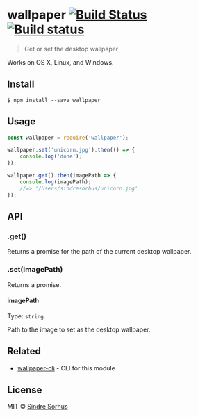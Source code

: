 # wallpaper [![Build Status](https://travis-ci.org/sindresorhus/wallpaper.svg?branch=master)](https://travis-ci.org/sindresorhus/wallpaper) [![Build status](https://ci.appveyor.com/api/projects/status/xhwaihmhhplh5d05/branch/master?svg=true)](https://ci.appveyor.com/project/sindresorhus/wallpaper/branch/master)

> Get or set the desktop wallpaper

Works on OS X, Linux, and Windows.


## Install

```
$ npm install --save wallpaper
```


## Usage

```js
const wallpaper = require('wallpaper');

wallpaper.set('unicorn.jpg').then(() => {
	console.log('done');
});

wallpaper.get().then(imagePath => {
	console.log(imagePath);
	//=> '/Users/sindresorhus/unicorn.jpg'
});
```


## API

### .get()

Returns a promise for the path of the current desktop wallpaper.

### .set(imagePath)

Returns a promise.

#### imagePath

Type: `string`

Path to the image to set as the desktop wallpaper.


## Related

- [wallpaper-cli](https://github.com/sindresorhus/wallpaper-cli) - CLI for this module


## License

MIT © [Sindre Sorhus](http://sindresorhus.com)
